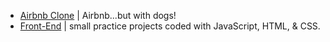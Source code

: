 <!-- ![Guavaline's GitHub stats](https://github-readme-stats.vercel.app/api?username=guavalines&show_icons=true&theme=chartreuse-dark)
 -->
<!-- ![Screen Shot 2022-11-05 at 2 35 22 PM](https://user-images.githubusercontent.com/100665876/205378735-43fc6812-dac5-4975-b585-e8a541a70833.jpeg)
 -->

- [Airbnb Clone](http://www.shareadog.net/) | Airbnb...but with dogs!
- [Front-End](https://github.com/stars/Guavalines/lists/front-end) | small practice projects coded with JavaScript, HTML, & CSS.
